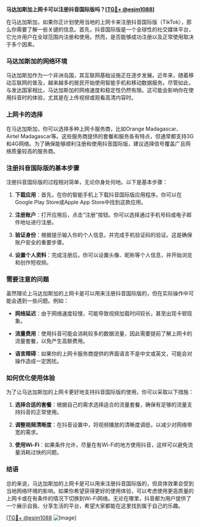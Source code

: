 **马达加斯加上网卡可以注册抖音国际版吗？[[TG💪+ @esim1088](https://t.me/s/esim1088)]**

在马达加斯加，如果你正计划使用当地的上网卡来注册抖音国际版（TikTok），那么你需要了解一些关键的信息。首先，抖音国际版是一个全球性的社交媒体平台，它允许用户在全球范围内注册和使用。然而，是否能够成功注册以及正常使用取决于多个因素。

### 马达加斯加的网络环境

马达加斯加作为一个非洲岛国，其互联网基础设施正在逐步发展。近年来，随着移动互联网的普及，越来越多的居民开始使用智能手机和移动数据服务。尽管如此，与发达国家相比，马达加斯加的网络速度和稳定性仍然有限。这可能会影响你在使用抖音时的体验，尤其是在上传视频或观看高清内容时。

### 上网卡的选择

在马达加斯加，你可以选择多种上网卡服务商，比如Orange Madagascar、Airtel Madagascar等。这些服务商提供的套餐和服务各有特点，但通常都支持3G和4G网络。为了确保能够顺利注册和使用抖音国际版，建议选择信号覆盖广且网络质量较高的服务商。

### 注册抖音国际版的基本步骤

注册抖音国际版的过程相对简单，无论你身处何地。以下是基本步骤：

1. **下载应用**：首先，在你的智能手机上下载抖音国际版应用程序。你可以在Google Play Store或Apple App Store中找到这款应用。
   
2. **注册账户**：打开应用后，点击“注册”按钮。你可以选择通过手机号码或电子邮件地址进行注册。

3. **验证身份**：根据提示输入你的个人信息，并完成手机验证码的验证。这是确保账户安全的重要步骤。

4. **设置个人资料**：完成注册后，你可以设置头像、昵称等个人信息，并开始浏览和创作短视频。

### 需要注意的问题

虽然理论上马达加斯加的上网卡是可以用来注册抖音国际版的，但在实际操作中可能会遇到一些问题。例如：

- **网络延迟**：由于网络速度较慢，可能导致视频加载时间较长，甚至出现卡顿现象。
  
- **流量费用**：使用抖音可能会消耗较多的数据流量，因此需要提前了解上网卡的流量套餐，以免产生高额费用。

- **语言障碍**：如果你的上网卡服务商提供的界面语言不是中文或英文，可能会对操作造成一定困扰。

### 如何优化使用体验

为了让马达加斯加的上网卡更好地支持抖音国际版的使用，你可以采取以下措施：

1. **选择合适的套餐**：根据自己的需求选择适合的流量套餐，确保有足够的流量支持抖音的正常使用。

2. **调整视频清晰度**：在抖音设置中，将视频播放的清晰度调低，以减少对网络带宽的需求。

3. **使用Wi-Fi**：如果条件允许，尽量在有Wi-Fi的地方使用抖音，这样可以避免流量消耗过快的问题。

### 结语

总的来说，马达加斯加的上网卡是可以用来注册抖音国际版的，但具体效果会受到当地网络环境的影响。如果你希望获得更好的使用体验，可以考虑使用更高质量的上网卡或在有条件的情况下切换到Wi-Fi网络。无论在哪里，抖音都为用户提供了一个展示自我、分享生活的平台，希望大家都能在这里找到属于自己的乐趣。

[[TG💪+ @esim1088](https://t.me/s/esim1088) ![Image](https://i.postimg.cc/4NQfJmqS/Snipaste-2025-05-13-00-14-12.png)]